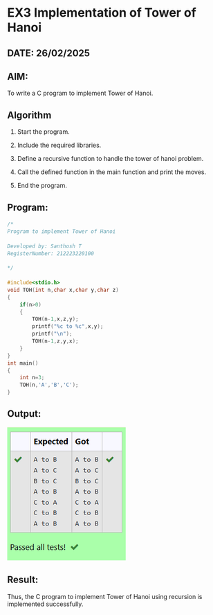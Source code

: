 # EX3 Implementation of Tower of Hanoi
## DATE: 26/02/2025
## AIM:
To write a C program to implement Tower of Hanoi.

## Algorithm
1. Start the program.

2. Include the required libraries.

3. Define a recursive function to handle the tower of hanoi problem.

4. Call the defined function in the main function and print the moves.

5. End the program.
  

## Program:
```c
/*
Program to implement Tower of Hanoi

Developed by: Santhosh T
RegisterNumber: 212223220100

*/

#include<stdio.h>
void TOH(int n,char x,char y,char z)
{
    if(n>0)
    {
        TOH(n-1,x,z,y);
        printf("%c to %c",x,y);
        printf("\n");
        TOH(n-1,z,y,x);
    }
}
int main()
{
    int n=3;
    TOH(n,'A','B','C');
}

```

## Output:

![alt text](tower_of_hanoi.png)

## Result:
Thus, the C program to implement Tower of Hanoi using recursion is implemented successfully.
